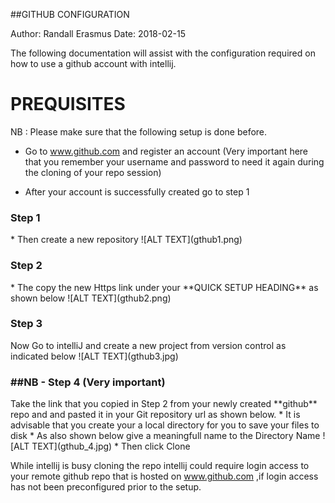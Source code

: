 ##GITHUB CONFIGURATION

Author: Randall Erasmus
Date: 2018-02-15

The following documentation will assist with the configuration required on how to use a github account 
with intellij.

# PREQUISITES

NB : Please make sure that the following setup is done before.
* Go to www.github.com and register an account 
 (Very important here that you remember your username and password to need 
 it again during the cloning of your repo session)

* After your account is successfully created go to step 1

<h3>Step 1</h3>
* Then create a new repository
![ALT TEXT](gthub1.png)
<h3>Step 2</h3>
* The copy the new Https link under your **QUICK SETUP HEADING** as shown below
![ALT TEXT](gthub2.png)
<h3>Step 3</h3>
Now Go to intelliJ and create a new project from version control as indicated 
below
![ALT TEXT](gthub3.jpg)

<h3>##NB - Step 4 (Very important)</h3>
Take the link that you copied in Step 2 from your newly created **github** repo and 
and pasted it in your Git repository url as shown below.
* It is advisable that you create your a local directory for you to save your 
files to disk
* As also shown below give a meaningfull name to the Directory Name
![ALT TEXT](gthub_4.jpg)
* Then click Clone

While intellij is busy cloning the repo intellij could require login access to your remote github
repo that is hosted on www.github.com ,if login access has not been preconfigured prior to the 
setup.
 
